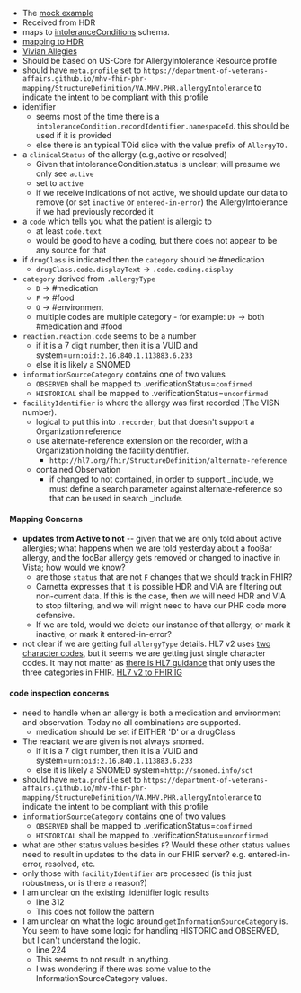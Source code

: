 
- The [mock example](https://github.com/department-of-veterans-affairs/mhv-fhir-phr-mapping/MHV-PHR/blob/main/mocks/allergies.xml) 
- Received from HDR
- maps to [intoleranceConditions](https://github.com/department-of-veterans-affairs/mhv-np-cds-wsclient/blob/development/src/main/resources/xsd/templates/MHVIntoleranceConditionRead40011/template/MHVIntoleranceConditionRead40011.xsd) schema. 
- [mapping to HDR](StructureDefinition-VA.MHV.PHR.allergyIntolerance-mappings.html#mappings-for-hdr-allergy-to-mhv-phr-intolerancecondition)
- [Vivian Allegies](https://vivian.worldvista.org/dox/Global_XkdNUigxMjAuOA==.html)
- Should be based on US-Core for AllergyIntolerance Resource profile
- should have `meta.profile` set to `https://department-of-veterans-affairs.github.io/mhv-fhir-phr-mapping/StructureDefinition/VA.MHV.PHR.allergyIntolerance` to indicate the intent to be compliant with this profile
- identifier
  - seems most of the time there is a `intoleranceCondition.recordIdentifier.namespaceId`. this should be used if it is provided
  - else there is an typical TOid slice with the value prefix of `AllergyTO.`
- a `clinicalStatus` of the allergy (e.g.,active or resolved)
  - Given that intoleranceCondition.status is unclear; will presume we only see `active`
  - set to `active`
  - if we receive indications of not active, we should update our data to remove (or set `inactive` or `entered-in-error`) the AllergyIntolerance if we had previously recorded it
- a `code` which tells you what the patient is allergic to
  - at least `code.text`
  - would be good to have a coding, but there does not appear to be any source for that
- if `drugClass` is indicated then the `category` should be #medication
  - `drugClass.code.displayText` -> `.code.coding.display`
- `category` derived from `.allergyType`
  - `D` -> #medication
  - `F` -> #food
  - `O` -> #environment
  - multiple codes are multiple category - for example: `DF` -> both #medication and #food
- `reaction.reaction.code` seems to be a number
  - if it is a 7 digit number, then it is a VUID and system=`urn:oid:2.16.840.1.113883.6.233`
  - else it is likely a SNOMED
- `informationSourceCategory` contains one of two values
  - `OBSERVED` shall be mapped to .verificationStatus=`confirmed`
  - `HISTORICAL` shall be mapped to .verificationStatus=`unconfirmed`
- `facilityIdentifier` is where the allergy was first recorded (The VISN number).
  - logical to put this into `.recorder`, but that doesn't support a Organization reference
  - use alternate-reference extension on the recorder, with a Organization holding the facilityIdentifier.
    - `http://hl7.org/fhir/StructureDefinition/alternate-reference`
  - contained Observation
    - if changed to not contained, in order to support _include, we must define a search parameter against alternate-reference so that can be used in search _include.

#### Mapping Concerns

- **updates from Active to not** -- given that we are only told about active allergies; what happens when we are told yesterday about a fooBar allergy, and the fooBar allergy gets removed or changed to inactive in Vista; how would we know?
  - are those `status` that are not `F` changes that we should track in FHIR?
  - Carnetta expresses that it is possible HDR and VIA are filtering out non-current data. If this is the case, then we will need HDR and VIA to stop filtering, and we will might need to have our PHR code more defensive.
  - If we are told, would we delete our instance of that allergy, or mark it inactive, or mark it entered-in-error?
- not clear if we are getting full `allergyType` details. HL7 v2 uses [two character codes](https://terminology.hl7.org/2.1.0/CodeSystem-v2-0127.html), but it seems we are getting just single character codes. It may not matter as [there is HL7 guidance](https://confluence.hl7.org/pages/viewpage.action?pageId=44499731) that only uses the three categories in FHIR. [HL7 v2 to FHIR IG](https://hl7.org/fhir/uv/v2mappings/2020sep/ConceptMap-table-hl70127-to-allergy-intolerance-type.html)

#### code inspection concerns

- need to handle when an allergy is both a medication and environment and observation. Today no all combinations are supported.
  - medication should be set if EITHER 'D' or a drugClass
- The reactant we are given is not always snomed.
  - if it is a 7 digit number, then it is a VUID and system=`urn:oid:2.16.840.1.113883.6.233`
  - else it is likely a SNOMED system=`http://snomed.info/sct`
- should have `meta.profile` set to `https://department-of-veterans-affairs.github.io/mhv-fhir-phr-mapping/StructureDefinition/VA.MHV.PHR.allergyIntolerance` to indicate the intent to be compliant with this profile
- `informationSourceCategory` contains one of two values
  - `OBSERVED` shall be mapped to .verificationStatus=`confirmed`
  - `HISTORICAL` shall be mapped to .verificationStatus=`unconfirmed`
- what are other status values besides `F`? Would these other status values need to result in updates to the data in our FHIR server? e.g. entered-in-error, resolved, etc.
- only those with `facilityIdentifier` are processed (is this just robustness, or is there a reason?)
- I am unclear on the existing .identifier logic results
  - line 312
  - This does not follow the pattern
- I am unclear on what the logic around `getInformationSourceCategory` is. You seem to have some logic for handling HISTORIC and OBSERVED, but I can't understand the logic.
  - line 224 
  - This seems to not result in anything.
  - I was wondering if there was some value to the InformationSourceCategory values.
  
